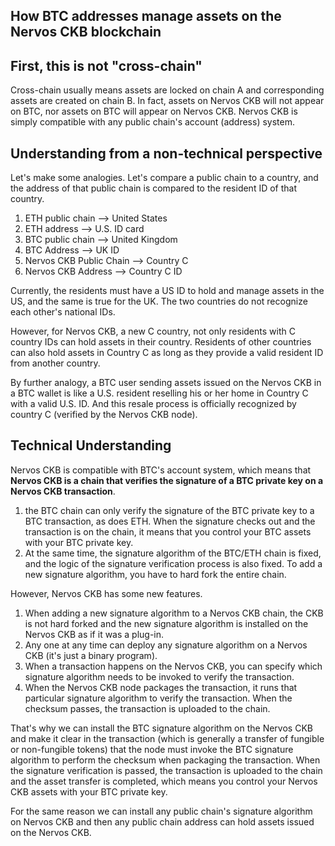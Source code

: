 ## How BTC addresses manage assets on the Nervos CKB blockchain

## First, this is not "cross-chain" 

Cross-chain usually means assets are locked on chain A and corresponding assets are created on chain B. In fact, assets on Nervos CKB will not appear on BTC, nor assets on BTC will appear on Nervos CKB. Nervos CKB is simply compatible with any public chain's account (address) system.

## Understanding from a non-technical perspective

Let's make some analogies. Let's compare a public chain to a country, and the address of that public chain is compared to the resident ID of that country. 

1. ETH public chain --&gt; United States
2. ETH address --&gt; U.S. ID card
3. BTC public chain --&gt; United Kingdom
4. BTC Address --&gt; UK ID
5. Nervos CKB Public Chain --&gt; Country C
6. Nervos CKB Address --&gt; Country C ID

Currently, the residents must have a US ID to hold and manage assets in the US, and the same is true for the UK. The two countries do not recognize each other's national IDs.

However, for Nervos CKB, a new C country, not only residents with C country IDs can hold assets in their country. Residents of other countries can also hold assets in Country C as long as they provide a valid resident ID from another country.

By further analogy, a BTC user sending assets issued on the Nervos CKB in a BTC wallet is like a U.S. resident reselling his or her home in Country C with a valid U.S. ID. And this resale process is officially recognized by country C (verified by the Nervos CKB node).

## Technical Understanding

Nervos CKB is compatible with BTC's account system, which means that **Nervos CKB is a chain that verifies the signature of a BTC private key on a Nervos CKB transaction**.

1. the BTC chain can only verify the signature of the BTC private key to a BTC transaction, as does ETH. When the signature checks out and the transaction is on the chain, it means that you control your BTC assets with your BTC private key. 
2. At the same time, the signature algorithm of the BTC/ETH chain is fixed, and the logic of the signature verification process is also fixed. To add a new signature algorithm, you have to hard fork the entire chain.

However, Nervos CKB has some new features.

1. When adding a new signature algorithm to a Nervos CKB chain, the CKB is not hard forked and the new signature algorithm is installed on the Nervos CKB as if it was a plug-in.
2. Any one at any time can deploy any signature algorithm on a Nervos CKB (it's just a binary program). 
3. When a transaction happens on the Nervos CKB, you can specify which signature algorithm needs to be invoked to verify the transaction. 
4. When the Nervos CKB node packages the transaction, it runs that particular signature algorithm to verify the transaction. When the checksum passes, the transaction is uploaded to the chain.

That's why we can install the BTC signature algorithm on the Nervos CKB and make it clear in the transaction (which is generally a transfer of fungible or non-fungible tokens) that the node must invoke the BTC signature algorithm to perform the checksum when packaging the transaction. When the signature verification is passed, the transaction is uploaded to the chain and the asset transfer is completed, which means you control your Nervos CKB assets with your BTC private key.

For the same reason we can install any public chain's signature algorithm on Nervos CKB and then any public chain address can hold assets issued on the Nervos CKB.


